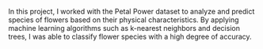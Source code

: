 In this project, I worked with the Petal Power dataset to analyze and predict species of flowers based on their physical characteristics. By applying machine learning algorithms such as k-nearest neighbors and decision trees, I was able to classify flower species with a high degree of accuracy.
